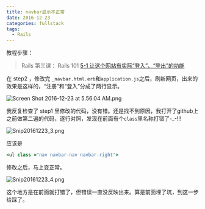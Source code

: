 ```yaml
---
title: navbar显示不正常
date: 2016-12-23
categories: fullstack
tags:
  - Rails
---
```


教程步骤：

> Rails 第三课： Rails 101
> [5-1 让这个网站有实际“登入”、“登出”的功能](https://fullstack.xinshengdaxue.com/posts/72)

在 step2 ，修改完 `_navbar.html.erb`和`application.js`之后，刷新网页，出来的效果是这样的，“注册”和“登入”分成了两行显示。

![Screen Shot 2016-12-23 at 5.56.04 AM.png](http://user-image.logdown.io/user/22009/blog/21058/post/1236174/aZxsSLmDR5CmlYdutw2N_Screen%20Shot%202016-12-23%20at%205.56.04%20AM.png)

我反复检查了 step1 里修改的代码，没有错。还是找不到原因，我打开了github上之前做第二遍的代码，逐行对照，发现在前面有个`class`里名称打错了-_-!!!

![Snip20161223_3.png](http://user-image.logdown.io/user/22009/blog/21058/post/1236174/xrZCWfImQWifLUmjyo0I_Snip20161223_3.png)

应该是
```ruby
<ul class ="nav navbar-nav navbar-right">
```

修改之后，马上变正常。

![Snip20161223_4.png](http://user-image.logdown.io/user/22009/blog/21058/post/1236174/X6xIyxzXRRGOit1lACWc_Snip20161223_4.png)

这个地方是在前面就打错了，但错误一直没反映出来。算是前面埋了坑，到这一步给踩了。
